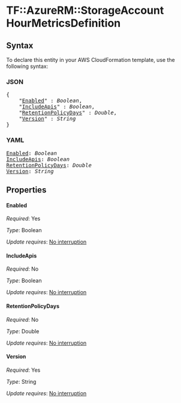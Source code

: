# TF::AzureRM::StorageAccount HourMetricsDefinition

## Syntax

To declare this entity in your AWS CloudFormation template, use the following syntax:

### JSON

<pre>
{
    "<a href="#enabled" title="Enabled">Enabled</a>" : <i>Boolean</i>,
    "<a href="#includeapis" title="IncludeApis">IncludeApis</a>" : <i>Boolean</i>,
    "<a href="#retentionpolicydays" title="RetentionPolicyDays">RetentionPolicyDays</a>" : <i>Double</i>,
    "<a href="#version" title="Version">Version</a>" : <i>String</i>
}
</pre>

### YAML

<pre>
<a href="#enabled" title="Enabled">Enabled</a>: <i>Boolean</i>
<a href="#includeapis" title="IncludeApis">IncludeApis</a>: <i>Boolean</i>
<a href="#retentionpolicydays" title="RetentionPolicyDays">RetentionPolicyDays</a>: <i>Double</i>
<a href="#version" title="Version">Version</a>: <i>String</i>
</pre>

## Properties

#### Enabled

_Required_: Yes

_Type_: Boolean

_Update requires_: [No interruption](https://docs.aws.amazon.com/AWSCloudFormation/latest/UserGuide/using-cfn-updating-stacks-update-behaviors.html#update-no-interrupt)

#### IncludeApis

_Required_: No

_Type_: Boolean

_Update requires_: [No interruption](https://docs.aws.amazon.com/AWSCloudFormation/latest/UserGuide/using-cfn-updating-stacks-update-behaviors.html#update-no-interrupt)

#### RetentionPolicyDays

_Required_: No

_Type_: Double

_Update requires_: [No interruption](https://docs.aws.amazon.com/AWSCloudFormation/latest/UserGuide/using-cfn-updating-stacks-update-behaviors.html#update-no-interrupt)

#### Version

_Required_: Yes

_Type_: String

_Update requires_: [No interruption](https://docs.aws.amazon.com/AWSCloudFormation/latest/UserGuide/using-cfn-updating-stacks-update-behaviors.html#update-no-interrupt)

